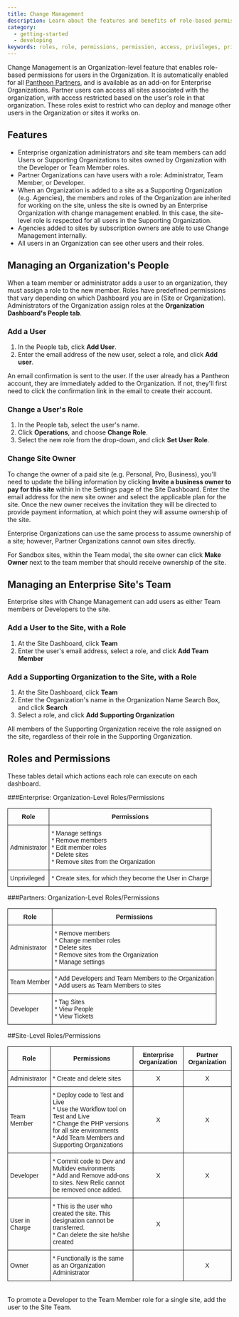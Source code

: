 ```yaml
---
title: Change Management
description: Learn about the features and benefits of role-based permissions for Pantheon sites.
category:
  - getting-started
  - developing
keywords: roles, role, permissions, permission, access, privileges, privilege, team members, developer role, developer, organization management, manage organization, change management, team management, manage team, manage team access  
---
```

Change Management is an Organization-level feature that enables role-based permissions for users in the Organization. It is automatically enabled for all [Pantheon Partners](/partners), and is available as an add-on for Enterprise Organizations. Partner users can access all sites associated with the organization, with access restricted based on the user's role in that organization. These roles exist to restrict who can deploy and manage other users in the Organization or sites it works on.

## Features
* Enterprise organization administrators and site team members can add Users or Supporting Organizations to sites owned by Organization with the Developer or Team Member roles. 
* Partner Organizations can have users with a role: Administrator, Team Member, or Developer. 
* When an Organization is added to a site as a Supporting Organization (e.g. Agencies), the members and roles of the Organization are inherited for working on the site, unless the site is owned by an Enterprise Organization with change management enabled. In this case, the site-level role is respected for all users in the Supporting Organization.
* Agencies added to sites by subscription owners are able to use Change Management internally.
* All users in an Organization can see other users and their roles.

## Managing an Organization's People
When a team member or administrator adds a user to an organization, they must assign a role to the new member. Roles have predefined permissions that vary depending on which Dashboard you are in (Site or Organization). Administrators of the Organization assign roles at the **Organization Dashboard's People tab**.

### Add a User

1. In the People tab, click **Add User**.
2. Enter the email address of the new user, select a role, and click **Add user**.

An email confirmation is sent to the user. If the user already has a Pantheon account, they are immediately added to the Organization. If not, they'll first need to click the confirmation link in the email to create their account.

### Change a User's Role

1. In the People tab, select the user's name.
2. Click **Operations**, and choose **Change Role**.
3. Select the new role from the drop-down, and click **Set User Role**.

### Change Site Owner

To change the owner of a paid site (e.g. Personal, Pro, Business), you'll need to update the billing information by clicking **Invite a business owner to pay for this site** within in the Settings page of the Site Dashboard. Enter the email address for the new site owner and select the applicable plan for the site. Once the new owner receives the invitation they will be directed to provide payment information, at which point they will assume ownership of the site.

Enterprise Organizations can use the same process to assume ownership of a site; however, Partner Organizations  cannot own sites directly.

For Sandbox sites, within the Team modal, the site owner can click **Make Owner** next to the team member that should receive ownership of the site.

## Managing an Enterprise Site's Team

Enterprise sites with Change Management can add users as either Team members or Developers to the site. 

### Add a User to the Site, with a Role
1. At the Site Dashboard, click **Team**
2. Enter the user's email address, select a role, and click **Add Team Member**

### Add a Supporting Organization to the Site, with a Role
1. At the Site Dashboard, click **Team**
2. Enter the Organization's name in the Organization Name Search Box, and click **Search**
3. Select a role, and click **Add Supporting Organization**

All members of the Supporting Organization receive the role assigned on the site, regardless of their role in the Supporting Organization. 

## Roles and Permissions

These tables detail which actions each role can execute on each dashboard. 

###Enterprise:  Organization-Level Roles/Permissions

<style type="text/css">
.tg  {border-collapse:collapse;border-spacing:0;}
.tg td{font-family:Arial, sans-serif;font-size:14px;padding:10px 5px;border-style:solid;border-width:1px;overflow:hidden;word-break:normal;}
.tg th{font-family:Arial, sans-serif;font-size:14px;font-weight:normal;padding:10px 5px;border-style:solid;border-width:1px;overflow:hidden;word-break:normal;}
.tg .tg-e3zv{font-weight:bold}
</style>
<table class="tg">
    <tr>
        <th><strong>Role</strong></th>
        <th><strong>Permissions</strong></th>
    </tr>
    <tr>
        <td>Administrator</td>
        <td>* Manage settings<br>
        * Remove members    <br>
        * Edit member roles <br>
        * Delete sites  <br>
        * Remove sites from the Organization</td>
    </tr>
    <tr>
        <td class="border-bottom">Unprivileged</td>
        <td class="border-bottom">* Create sites, for which they become the User in Charge<br/></td>
    </tr>

</table>


###Partners: Organization-Level Roles/Permissions

<style>
    .data-table {
        border-collapse: collapse;
    }
    .border-bottom {
        border-bottom: 1px solid #000;
    }
</style>

<table class="tg">
    <tr>
        <th><strong>Role</strong></th>
        <th><strong>Permissions</strong></th>
    </tr>
    <tr>
        <td>Administrator</td>
        <td>* Remove members<br>
        * Change member roles<br>
        * Delete sites<br>
        * Remove sites from the Organization<br>
        * Manage settings</td>
    </tr>
    <tr>
        <td class="border-bottom">Team Member</td>
        <td class="border-bottom">* Add Developers and Team Members to the Organization<br>
        * Add users as Team Members to sites</td>
    </tr>
    <tr>
        <td class="border-bottom">Developer</td>
        <td class="border-bottom">* Tag Sites<br>
        * View People<br> * View Tickets </td>
    </tr>
</table>

##Site-Level Roles/Permissions

<style type="text/css">
.tg  {border-collapse:collapse;border-spacing:0;}
.tg td{font-family:Arial, sans-serif;font-size:14px;padding:10px 5px;border-style:solid;border-width:1px;overflow:hidden;word-break:normal;}
.tg th{font-family:Arial, sans-serif;font-size:14px;font-weight:normal;padding:10px 5px;border-style:solid;border-width:1px;overflow:hidden;word-break:normal;}
.tg .tg-e3zv{font-weight:bold}
</style>
<table class="tg">
    <tr>
        <th><strong>Role</strong></th>
        <th><strong>Permissions</strong></th>
        <th><strong>Enterprise Organization</strong></th>
        <th><strong>Partner Organization</strong></th>
    </tr>
    <tr>
        <td>Administrator</td>
        <td>* Create and delete sites</td>
        <td><center>X</center></td>
        <td><center>X</center></td>
    </tr>
    <tr>
        <td>Team Member</td>
        <td>* Deploy code to Test and Live<br/>* Use the Workflow tool on Test and Live<br/>* Change the PHP versions for all site environments<br/>* Add Team Members and Supporting Organizations</td>
        <td><center>X</center></td>
        <td><center>X</center></td>
    </tr>
    <tr>
        <td>Developer</td>
        <td>* Commit code to Dev and Multidev environments<br/>* Add and Remove add-ons to sites. New Relic cannot be removed once added.</td>
        <td><center>X</center></td>
        <td><center>X</center></td>
    </tr>
    <tr>
        <td>User in Charge</td>
        <td>* This is the user who created the site. This designation cannot be transferred.<br/>* Can delete the site he/she created</td>
        <td><center>X</center></td>
        <td></td>
    </tr>
    <tr>
        <td>Owner</td>
        <td>* Functionally is the same as an Organization Administrator</td>
        <td></td>
        <td><center>X</center></td>
    </tr>
</table>

<br>
To promote a Developer to the Team Member role for a single site, add the user to the Site Team.
